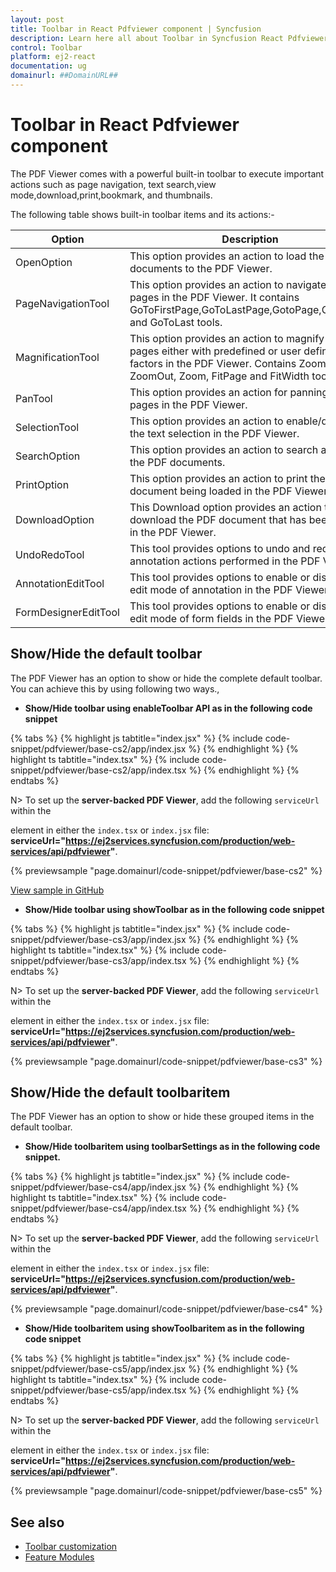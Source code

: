 ```yaml
---
layout: post
title: Toolbar in React Pdfviewer component | Syncfusion
description: Learn here all about Toolbar in Syncfusion React Pdfviewer component of Syncfusion Essential JS 2 and more.
control: Toolbar 
platform: ej2-react
documentation: ug
domainurl: ##DomainURL##
---
```


# Toolbar in React Pdfviewer component

The PDF Viewer comes with a powerful built-in toolbar to execute important actions such as page navigation, text search,view mode,download,print,bookmark, and thumbnails.

The following table shows built-in toolbar items and its actions:-

| Option | Description |
|---|---|
| OpenOption | This option provides an action to load the PDF documents to the PDF Viewer.|
| PageNavigationTool | This option provides an action to navigate the pages in the PDF Viewer. It contains GoToFirstPage,GoToLastPage,GotoPage,GoToNext, and GoToLast tools.|
| MagnificationTool |This option provides an action to magnify the pages either with predefined or user defined zoom factors in the PDF Viewer. Contains ZoomIn, ZoomOut, Zoom, FitPage and FitWidth tools|
| PanTool | This option provides an action for panning the pages in the PDF Viewer.|
| SelectionTool | This option provides an action to enable/disable the text selection in the PDF Viewer.|
| SearchOption | This option provides an action to search a word in the PDF documents.|
| PrintOption | This option provides an action to print the PDF document being loaded in the PDF Viewer.|
| DownloadOption |This Download option provides an action to download the PDF document that has been loaded in the PDF Viewer.|
| UndoRedoTool | This tool provides options to undo and redo the annotation actions performed in the PDF Viewer.|
| AnnotationEditTool | This tool provides options to enable or disable the edit mode of annotation in the PDF Viewer.|
| FormDesignerEditTool | This tool provides options to enable or disable the edit mode of form fields in the PDF Viewer.|

## Show/Hide the default toolbar

The PDF Viewer has an option to show or hide the complete default toolbar. You can achieve this by using following two ways.,

* **Show/Hide toolbar using enableToolbar API as in the following code snippet**

{% tabs %}
{% highlight js tabtitle="index.jsx" %}
{% include code-snippet/pdfviewer/base-cs2/app/index.jsx %}
{% endhighlight %}
{% highlight ts tabtitle="index.tsx" %}
{% include code-snippet/pdfviewer/base-cs2/app/index.tsx %}
{% endhighlight %}
{% endtabs %}

N> To set up the **server-backed PDF Viewer**, add the following `serviceUrl` within the <div> element in either the `index.tsx` or `index.jsx` file:
**serviceUrl="https://ej2services.syncfusion.com/production/web-services/api/pdfviewer"**.

{% previewsample "page.domainurl/code-snippet/pdfviewer/base-cs2" %}
 
[View sample in GitHub](https://github.com/SyncfusionExamples/react-pdf-viewer-examples/blob/master/Toolbar/How%20to%20hide%20toolbar/src/index.js)

* **Show/Hide toolbar using showToolbar as in the following code snippet**

{% tabs %}
{% highlight js tabtitle="index.jsx" %}
{% include code-snippet/pdfviewer/base-cs3/app/index.jsx %}
{% endhighlight %}
{% highlight ts tabtitle="index.tsx" %}
{% include code-snippet/pdfviewer/base-cs3/app/index.tsx %}
{% endhighlight %}
{% endtabs %}

N> To set up the **server-backed PDF Viewer**, add the following `serviceUrl` within the <div> element in either the `index.tsx` or `index.jsx` file:
**serviceUrl="https://ej2services.syncfusion.com/production/web-services/api/pdfviewer"**.

{% previewsample "page.domainurl/code-snippet/pdfviewer/base-cs3" %}

## Show/Hide the default toolbaritem

The PDF Viewer has an option to show or hide these grouped items in the default toolbar.

* **Show/Hide toolbaritem using toolbarSettings as in the following code snippet.**

{% tabs %}
{% highlight js tabtitle="index.jsx" %}
{% include code-snippet/pdfviewer/base-cs4/app/index.jsx %}
{% endhighlight %}
{% highlight ts tabtitle="index.tsx" %}
{% include code-snippet/pdfviewer/base-cs4/app/index.tsx %}
{% endhighlight %}
{% endtabs %}

N> To set up the **server-backed PDF Viewer**, add the following `serviceUrl` within the <div> element in either the `index.tsx` or `index.jsx` file:
**serviceUrl="https://ej2services.syncfusion.com/production/web-services/api/pdfviewer"**. 

{% previewsample "page.domainurl/code-snippet/pdfviewer/base-cs4" %}

* **Show/Hide toolbaritem using showToolbaritem as in the following code snippet**

{% tabs %}
{% highlight js tabtitle="index.jsx" %}
{% include code-snippet/pdfviewer/base-cs5/app/index.jsx %}
{% endhighlight %}
{% highlight ts tabtitle="index.tsx" %}
{% include code-snippet/pdfviewer/base-cs5/app/index.tsx %}
{% endhighlight %}
{% endtabs %}

N> To set up the **server-backed PDF Viewer**, add the following `serviceUrl` within the <div> element in either the `index.tsx` or `index.jsx` file:
**serviceUrl="https://ej2services.syncfusion.com/production/web-services/api/pdfviewer"**. 
  
{% previewsample "page.domainurl/code-snippet/pdfviewer/base-cs5" %}

## See also

* [Toolbar customization](./how-to/toolbar-customization)
* [Feature Modules](./feature-module)